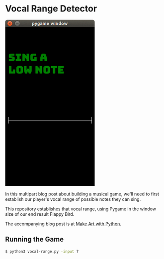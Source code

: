 # Vocal Range Detector

![Vocal Range Detector Screenshot](https://github.com/burningion/singy-bird/raw/master/vocal-range/assets/demo.gif)

In this multipart blog post about building a musical game, we'll need to first establish our player's vocal range of possible notes they can sing.

This repository establishes that vocal range, using Pygame in the window size of our end result Flappy Bird.

The accompanying blog post is at [Make Art with Python](https://www.makeartwithpython.com/blog/vocal-range-python-music21/).

## Running the Game

```bash
$ python3 vocal-range.py -input 7
```
